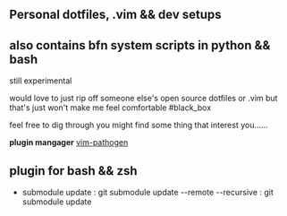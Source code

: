 ## Personal dotfiles, .vim && dev setups 
## also contains bfn system scripts in python && bash
still experimental

would love to just rip off someone else's open source dotfiles or .vim but that's just won't make me feel comfortable #black_box

feel free to dig through you might find some thing that interest you......

**plugin mangager** [vim-pathogen](https://github.com/tpope/vim-pathogen)


## plugin for bash && zsh


- submodule update :  git submodule update --remote --recursive
                   :  git submodule update
